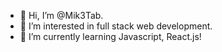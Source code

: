 - 👋 Hi, I’m @Mik3Tab.
- 👀 I’m interested in full stack web development.
- 🌱 I’m currently learning Javascript, React.js!
<!--- - 💞️ I’m looking to collaborate on ...
- 📫 How to reach me ... --->

<!---
Mik3Tab/Mik3Tab is a ✨ special ✨ repository because its `README.md` (this file) appears on your GitHub profile.
You can click the Preview link to take a look at your changes.
--->
